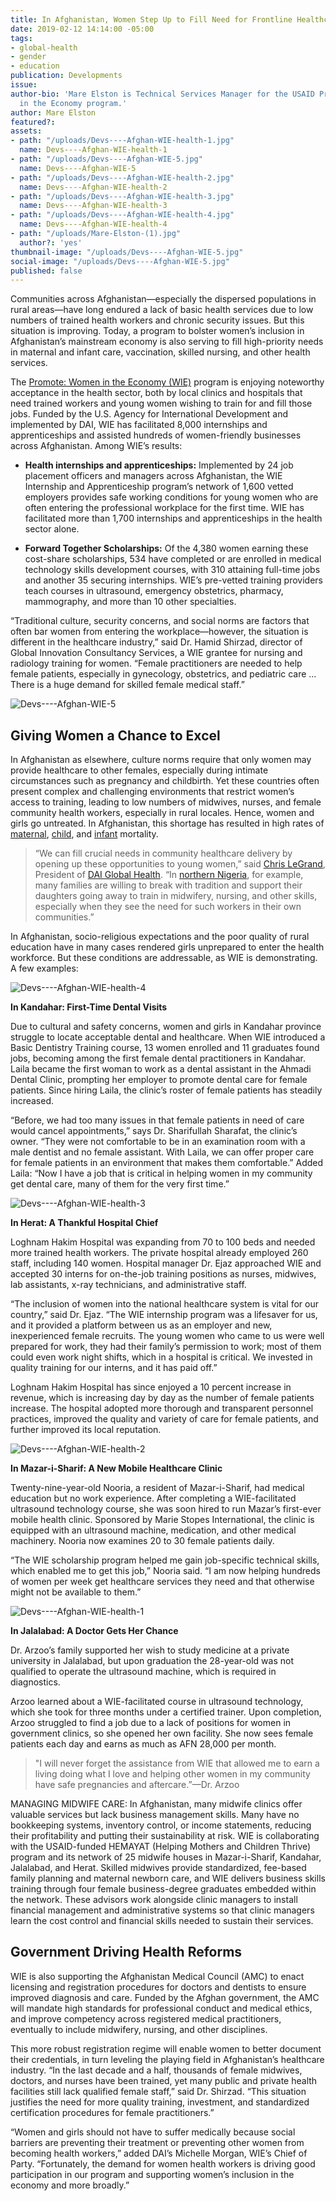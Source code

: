 ```yaml
---
title: In Afghanistan, Women Step Up to Fill Need for Frontline Healthcare Workers
date: 2019-02-12 14:14:00 -05:00
tags:
- global-health
- gender
- education
publication: Developments
issue: 
author-bio: 'Mare Elston is Technical Services Manager for the USAID Promote: Women
  in the Economy program.'
author: Mare Elston
featured?: 
assets:
- path: "/uploads/Devs----Afghan-WIE-health-1.jpg"
  name: Devs----Afghan-WIE-health-1
- path: "/uploads/Devs----Afghan-WIE-5.jpg"
  name: Devs----Afghan-WIE-5
- path: "/uploads/Devs----Afghan-WIE-health-2.jpg"
  name: Devs----Afghan-WIE-health-2
- path: "/uploads/Devs----Afghan-WIE-health-3.jpg"
  name: Devs----Afghan-WIE-health-3
- path: "/uploads/Devs----Afghan-WIE-health-4.jpg"
  name: Devs----Afghan-WIE-health-4
- path: "/uploads/Mare-Elston-(1).jpg"
  author?: 'yes'
thumbnail-image: "/uploads/Devs----Afghan-WIE-5.jpg"
social-image: "/uploads/Devs----Afghan-WIE-5.jpg"
published: false
---
```


Communities across Afghanistan—especially the dispersed populations in rural areas—have long endured a lack of basic health services due to low numbers of trained health workers and chronic security issues. But this situation is improving. Today, a program to bolster women’s inclusion in Afghanistan’s mainstream economy is also serving to fill high-priority needs in maternal and infant care, vaccination, skilled nursing, and other health services.




The [Promote: Women in the Economy (WIE)](https://www.dai.com/our-work/projects/afghanistan-women-in-the-economy) program is enjoying noteworthy acceptance in the health sector, both by local clinics and hospitals that need trained workers and young women wishing to train for and fill those jobs. Funded by the U.S. Agency for International Development and implemented by DAI, WIE has facilitated 8,000 internships and apprenticeships and assisted hundreds of women-friendly businesses across Afghanistan. Among WIE’s results:

* **Health internships and apprenticeships:** Implemented by 24 job placement officers and managers across Afghanistan, the WIE Internship and Apprenticeship program’s network of 1,600 vetted employers provides safe working conditions for young women who are often entering the professional workplace for the first time. WIE has facilitated more than 1,700 internships and apprenticeships in the health sector alone.

* **Forward Together Scholarships:** Of the 4,380 women earning these cost-share scholarships, 534 have completed or are enrolled in medical technology skills development courses, with 310 attaining full-time jobs and another 35 securing internships. WIE’s pre-vetted training providers teach courses in ultrasound, emergency obstetrics, pharmacy, mammography, and more than 10 other specialties.

“Traditional culture, security concerns, and social norms are factors that often bar women from entering the workplace—however, the situation is different in the healthcare industry,” said Dr. Hamid Shirzad, director of Global Innovation Consultancy Services, a WIE grantee for nursing and radiology training for women. “Female practitioners are needed to help female patients, especially in gynecology, obstetrics, and pediatric care … There is a huge demand for skilled female medical staff.”

![Devs----Afghan-WIE-5](/uploads/Devs----Afghan-WIE-5.jpg "Midwife nurse intern with patient at Jowzjan Civilian Hospital, Mazar-i-Sharif, Afghanistan.") 

## Giving Women a Chance to Excel

In Afghanistan as elsewhere, culture norms require that only women may provide healthcare to other females, especially during intimate circumstances such as pregnancy and childbirth. Yet these countries often present complex and challenging environments that restrict women’s access to training, leading to low numbers of midwives, nurses, and female community health workers, especially in rural locales. Hence, women and girls go untreated. In Afghanistan, this shortage has resulted in high rates of [maternal](https://data.worldbank.org/indicator/SH.STA.MMRT?year_high_desc=true), [child](https://data.worldbank.org/indicator/SH.DYN.MORT?year_high_desc=true), and [infant](https://data.worldbank.org/indicator/SP.DYN.IMRT.IN?year_high_desc=true) mortality.

> “We can fill crucial needs in community healthcare delivery by opening up these opportunities to young women,” said [Chris LeGrand](https://www.dai.com/who-we-are/leadership/christopher-legrand), President of [DAI Global Health](https://www.dai.com/our-work/solutions/global-health). “In [northern Nigeria](https://www.dai.com/our-work/projects/nigeria-women-for-health-w4h), for example, many families are willing to break with tradition and support their daughters going away to train in midwifery, nursing, and other skills, especially when they see the need for such workers in their own communities.”

In Afghanistan, socio-religious expectations and the poor quality of rural education have in many cases rendered girls unprepared to enter the health workforce. But these conditions are addressable, as WIE is demonstrating. A few examples:

![Devs----Afghan-WIE-health-4](/uploads/Devs----Afghan-WIE-health-4.jpg "Laila, left, a dental assistant, assists during a procedure at Ahmadi Dental Clinic in Kandahar, Afghanistan.") 

**In Kandahar: First-Time Dental Visits**

Due to cultural and safety concerns, women and girls in Kandahar province struggle to locate acceptable dental and healthcare. When WIE introduced a Basic Dentistry Training course, 13 women enrolled and 11 graduates found jobs, becoming among the first female dental practitioners in Kandahar.
Laila became the first woman to work as a dental assistant in the Ahmadi Dental Clinic, prompting her employer to promote dental care for female patients. Since hiring Laila, the clinic’s roster of female patients has steadily increased.

“Before, we had too many issues in that female patients in need of care would cancel appointments,” says Dr. Sharifullah Sharafat, the clinic’s owner. “They were not comfortable to be in an examination room with a male dentist and no female assistant. With Laila, we can offer proper care for female patients in an environment that makes them comfortable.”
Added Laila: “Now I have a job that is critical in helping women in my community get dental care, many of them for the very first time.”

![Devs----Afghan-WIE-health-3](/uploads/Devs----Afghan-WIE-health-3.jpg "New staff at the Loghnam Hakim Hospital in Herat, Afghanistan.") 

**In Herat: A Thankful Hospital Chief**

Loghnam Hakim Hospital was expanding from 70 to 100 beds and needed more trained health workers. The private hospital already employed 260 staff, including 140 women. Hospital manager Dr. Ejaz approached WIE and accepted 30 interns for on-the-job training positions as nurses, midwives, lab assistants, x-ray technicians, and administrative staff.

“The inclusion of women into the national healthcare system is vital for our country,” said Dr. Ejaz. “The WIE internship program was a lifesaver for us, and it provided a platform between us as an employer and new, inexperienced female recruits. The young women who came to us were well prepared for work, they had their family’s permission to work; most of them could even work night shifts, which in a hospital is critical. We invested in quality training for our interns, and it has paid off.”

Loghnam Hakim Hospital has since enjoyed a 10 percent increase in revenue, which is increasing day by day as the number of female patients increase. The hospital adopted more thorough and transparent personnel practices, improved the quality and variety of care for female patients, and further improved its local reputation.

![Devs----Afghan-WIE-health-2](/uploads/Devs----Afghan-WIE-health-2.jpg "WIE beneficiary Nooria, who manages Mazar-i-Sharif's first mobile health clinic.") 

**In Mazar-i-Sharif: A New Mobile Healthcare Clinic**

Twenty-nine-year-old Nooria, a resident of Mazar-i-Sharif, had medical education but no work experience. After completing a WIE-facilitated ultrasound technology course, she was soon hired to run Mazar’s first-ever mobile health clinic. Sponsored by Marie Stopes International, the clinic is equipped with an ultrasound machine, medication, and other medical machinery. Nooria now examines 20 to 30 female patients daily.

“The WIE scholarship program helped me gain job-specific technical skills, which enabled me to get this job,” Nooria said. “I am now helping hundreds of women per week get healthcare services they need and that otherwise might not be available to them.”

![Devs----Afghan-WIE-health-1](/uploads/Devs----Afghan-WIE-health-1.jpg "Dr. Arzoo at her facility in Jalalabad, Afghanistan, with a patient.") 

**In Jalalabad: A Doctor Gets Her Chance**

Dr. Arzoo’s family supported her wish to study medicine at a private university in Jalalabad, but upon graduation the 28-year-old was not qualified to operate the ultrasound machine, which is required in diagnostics.

Arzoo learned about a WIE-facilitated course in ultrasound technology, which she took for three months under a certified trainer. Upon completion, Arzoo struggled to find a job due to a lack of positions for women in government clinics, so she opened her own facility. She now sees female patients each day and earns as much as AFN 28,000 per month.

> "I will never forget the assistance from WIE that allowed me to earn a living doing what I love and helping other women in my community have safe pregnancies and aftercare.”—Dr. Arzoo

<aside>

MANAGING MIDWIFE CARE: In Afghanistan, many midwife clinics offer valuable services but lack business management skills. Many have no bookkeeping systems, inventory control, or income statements, reducing their profitability and putting their sustainability at risk. WIE is collaborating with the USAID-funded HEMAYAT (Helping Mothers and Children Thrive) program and its network of 25 midwife houses in Mazar-i-Sharif, Kandahar, Jalalabad, and Herat. Skilled midwives provide standardized, fee-based family planning and maternal newborn care, and WIE delivers business skills training through four female business-degree graduates embedded within the network. These advisors work alongside clinic managers to install financial management and administrative systems so that clinic managers learn the cost control and financial skills needed to sustain their services.</aside>  

## Government Driving Health Reforms

WIE is also supporting the Afghanistan Medical Council (AMC) to enact licensing and registration procedures for doctors and dentists to ensure improved diagnosis and care. Funded by the Afghan government, the AMC will mandate high standards for professional conduct and medical ethics, and improve competency across registered medical practitioners, eventually to include midwifery, nursing, and other disciplines.
 
This more robust registration regime will enable women to better document their credentials, in turn leveling the playing field in Afghanistan’s healthcare industry. “In the last decade and a half, thousands of female midwives, doctors, and nurses have been trained, yet many public and private health facilities still lack qualified female staff,” said Dr. Shirzad. “This situation justifies the need for more quality training, investment, and standardized certification procedures for female practitioners.”

“Women and girls should not have to suffer medically because social barriers are preventing their treatment or preventing other women from becoming health workers,” added DAI’s Michelle Morgan, WIE’s Chief of Party. “Fortunately, the demand for women health workers is driving good participation in our program and supporting women’s inclusion in the economy and more broadly.”
